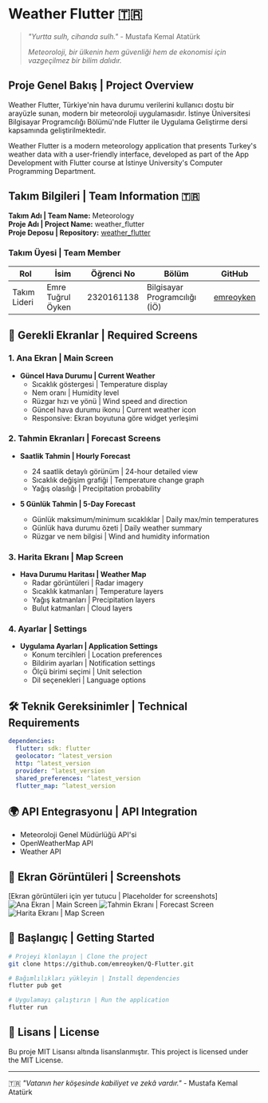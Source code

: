 
# Weather Flutter 🇹🇷

> *"Yurtta sulh, cihanda sulh."* - Mustafa Kemal Atatürk
>
> *Meteoroloji, bir ülkenin hem güvenliği hem de ekonomisi için vazgeçilmez bir bilim dalıdır.*

## Proje Genel Bakış | Project Overview
Weather Flutter, Türkiye'nin hava durumu verilerini kullanıcı dostu bir arayüzle sunan, modern bir meteoroloji uygulamasıdır. İstinye Üniversitesi Bilgisayar Programcılığı Bölümü'nde Flutter ile Uygulama Geliştirme dersi kapsamında geliştirilmektedir.

Weather Flutter is a modern meteorology application that presents Turkey's weather data with a user-friendly interface, developed as part of the App Development with Flutter course at İstinye University's Computer Programming Department.

## Takım Bilgileri | Team Information 🇹🇷
**Takım Adı | Team Name:** Meteorology  
**Proje Adı | Project Name:** weather_flutter  
**Proje Deposu | Repository:** [weather_flutter](https://github.com/emreoyken/Q-Flutter.git)

### Takım Üyesi | Team Member
| Rol | İsim | Öğrenci No | Bölüm | GitHub |
|------|------|------------|------------|---------|
| Takım Lideri | Emre Tuğrul Öyken | 2320161138 | Bilgisayar Programcılığı (İÖ) | [emreoyken](https://github.com/emreoyken) |

## 📱 Gerekli Ekranlar | Required Screens

### 1. Ana Ekran | Main Screen
- **Güncel Hava Durumu | Current Weather**
  - Sıcaklık göstergesi | Temperature display
  - Nem oranı | Humidity level
  - Rüzgar hızı ve yönü | Wind speed and direction
  - Güncel hava durumu ikonu | Current weather icon
  - Responsive: Ekran boyutuna göre widget yerleşimi

### 2. Tahmin Ekranları | Forecast Screens
- **Saatlik Tahmin | Hourly Forecast**
  - 24 saatlik detaylı görünüm | 24-hour detailed view
  - Sıcaklık değişim grafiği | Temperature change graph
  - Yağış olasılığı | Precipitation probability
  
- **5 Günlük Tahmin | 5-Day Forecast**
  - Günlük maksimum/minimum sıcaklıklar | Daily max/min temperatures
  - Günlük hava durumu özeti | Daily weather summary
  - Rüzgar ve nem bilgisi | Wind and humidity information

### 3. Harita Ekranı | Map Screen
- **Hava Durumu Haritası | Weather Map**
  - Radar görüntüleri | Radar imagery
  - Sıcaklık katmanları | Temperature layers
  - Yağış katmanları | Precipitation layers
  - Bulut katmanları | Cloud layers

### 4. Ayarlar | Settings
- **Uygulama Ayarları | Application Settings**
  - Konum tercihleri | Location preferences
  - Bildirim ayarları | Notification settings
  - Ölçü birimi seçimi | Unit selection
  - Dil seçenekleri | Language options

## 🛠 Teknik Gereksinimler | Technical Requirements
```yaml
dependencies:
  flutter: sdk: flutter
  geolocator: ^latest_version
  http: ^latest_version
  provider: ^latest_version
  shared_preferences: ^latest_version
  flutter_map: ^latest_version
```

## 🌍 API Entegrasyonu | API Integration
- Meteoroloji Genel Müdürlüğü API'si
- OpenWeatherMap API
- Weather API

## 📸 Ekran Görüntüleri | Screenshots
[Ekran görüntüleri için yer tutucu | Placeholder for screenshots]
![Ana Ekran | Main Screen](/assets/main-screen-placeholder.png)
![Tahmin Ekranı | Forecast Screen](/assets/forecast-placeholder.png)
![Harita Ekranı | Map Screen](/assets/map-placeholder.png)

## 🚀 Başlangıç | Getting Started
```bash
# Projeyi klonlayın | Clone the project
git clone https://github.com/emreoyken/Q-Flutter.git

# Bağımlılıkları yükleyin | Install dependencies
flutter pub get

# Uygulamayı çalıştırın | Run the application
flutter run
```

## 📝 Lisans | License
Bu proje MIT Lisansı altında lisanslanmıştır.
This project is licensed under the MIT License.

---
🇹🇷 *"Vatanın her köşesinde kabiliyet ve zekâ vardır."* - Mustafa Kemal Atatürk